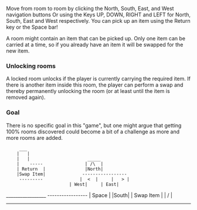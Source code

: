Move from room to room by clicking the North, South, East, and West navigation buttons
Or using the Keys UP, DOWN, RIGHT and LEFT for North, South, East and West respectively.
You can pick up an item using the Return key or the Space bar!

A room might contain an item that can be picked up. Only one item can be carried at a time, so if you already have an item it will be swapped for the new item. 

### Unlocking rooms
A locked room unlocks if the player is currently carrying the required item. If there is another item inside this room, the player can perform a swap and thereby permanently unlocking the room (or at least until the item is removed again). 

### Goal
There is no specific goal in this "game", but one might argue that getting 100% rooms discovered could become a bit of a challenge as more and more rooms are added.


		 ___
		|   |
		|   |					   _____
		|    -----				  | /\  |
		| Return  |				  |North|
		|Swap Item|			     -----------------
		 ---------			    |  <  |     |   > |
						    | West|     | East|
 _________________				     -----------------
|      Space	  |					  |South|
|    Swap Item    |					  |  \/ |
 -----------------					   -----
